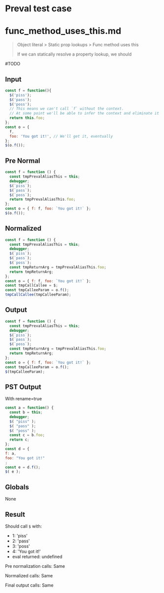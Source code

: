 # Preval test case

# func_method_uses_this.md

> Object literal > Static prop lookups > Func method uses this
>
> If we can statically resolve a property lookup, we should

#TODO

## Input

`````js filename=intro
const f = function(){ 
  $('piss'); 
  $('pass'); 
  $('poss');
  // This means we can't call `f` without the context.
  // At some point we'll be able to infer the context and eliminate it anyways.
  return this.foo;
};
const o = {
  f,
  foo: 'You got it!', // We'll get it, eventually
};
$(o.f());
`````

## Pre Normal

`````js filename=intro
const f = function () {
  const tmpPrevalAliasThis = this;
  debugger;
  $(`piss`);
  $(`pass`);
  $(`poss`);
  return tmpPrevalAliasThis.foo;
};
const o = { f: f, foo: `You got it!` };
$(o.f());
`````

## Normalized

`````js filename=intro
const f = function () {
  const tmpPrevalAliasThis = this;
  debugger;
  $(`piss`);
  $(`pass`);
  $(`poss`);
  const tmpReturnArg = tmpPrevalAliasThis.foo;
  return tmpReturnArg;
};
const o = { f: f, foo: `You got it!` };
const tmpCallCallee = $;
const tmpCalleeParam = o.f();
tmpCallCallee(tmpCalleeParam);
`````

## Output

`````js filename=intro
const f = function () {
  const tmpPrevalAliasThis = this;
  debugger;
  $(`piss`);
  $(`pass`);
  $(`poss`);
  const tmpReturnArg = tmpPrevalAliasThis.foo;
  return tmpReturnArg;
};
const o = { f: f, foo: `You got it!` };
const tmpCalleeParam = o.f();
$(tmpCalleeParam);
`````

## PST Output

With rename=true

`````js filename=intro
const a = function() {
  const b = this;
  debugger;
  $( "piss" );
  $( "pass" );
  $( "poss" );
  const c = b.foo;
  return c;
};
const d = {
f: a,
foo: "You got it!"
;
const e = d.f();
$( e );
`````

## Globals

None

## Result

Should call `$` with:
 - 1: 'piss'
 - 2: 'pass'
 - 3: 'poss'
 - 4: 'You got it!'
 - eval returned: undefined

Pre normalization calls: Same

Normalized calls: Same

Final output calls: Same
